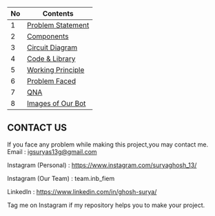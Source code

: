 | No | Contents                                                     |
|----|--------------------------------------------------------------|
| 1  | [Problem Statement](/src/0_Problem%20Statement/statement.md) |
| 2  | [Components](/src/1_Components)                              |
| 3  | [Circuit Diagram](/src/2_Circuit%20Diagram)                  |
| 4  | [Code & Library](/src/3_Code%20and%20Libraries)              |
| 5  | [Working Principle](/src/5_Working%20Principle/how_it_works.md)                                   |
| 6  | [Problem Faced](/src/4_Problem%20Faced/Problems.md)          |
| 7  | [QNA](/src/6_QNA/Sample_ques.md)                             |
| 8  | [Images of Our Bot](/src/7_Images%20of%20Our%20Bot)          |





## CONTACT US

If you face any problem while making this project,you may contact me.
Email : igsuryas13g@gmail.com

Instagram (Personal) : https://www.instagram.com/suryaghosh_13/

Instagram (Our Team) : team.inb_fiem

LinkedIn : https://www.linkedin.com/in/ghosh-surya/

Tag me on Instagram if my repository helps you to make your project.
